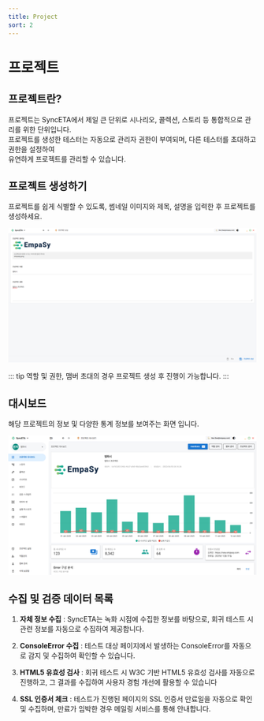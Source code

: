```yaml
---
title: Project
sort: 2
---
```


# 프로젝트

## 프로젝트란?

프로젝트는 SyncETA에서 제일 큰 단위로 시나리오, 콜렉션, 스토리 등 통합적으로 관리를 위한 단위입니다.  
프로젝트를 생성한 테스터는 자동으로 관리자 권한이 부여되며, 다른 테스터를 초대하고 권한을 설정하여  
유연하게 프로젝트를 관리할 수 있습니다.

## 프로젝트 생성하기

프로젝트를 쉽게 식별할 수 있도록, 썸네일 이미지와 제목, 설명을 입력한 후 프로젝트를 생성하세요.

![image](./image/createProject.png)

::: tip
역할 및 권한, 맴버 초대의 경우 프로젝트 생성 후 진행이 가능합니다.
:::

## 대시보드

해당 프로젝트의 정보 및 다양한 통계 정보를 보여주는 화면 입니다.

![image](./image/projectMain.png)

## 수집 및 검증 데이터 목록

1. **자체 정보 수집** : SyncETA는 녹화 시점에 수집한 정보를 바탕으로, 회귀 테스트 시 관련 정보를 자동으로 수집하여 제공합니다.

2. **ConsoleError 수집** : 테스트 대상 페이지에서 발생하는 ConsoleError를 자동으로 감지 및 수집하여 확인할 수 있습니다.

3. **HTML5 유효성 검사** : 회귀 테스트 시 W3C 기반 HTML5 유효성 검사를 자동으로 진행하고, 그 결과를 수집하여 사용자 경험 개선에 활용할 수 있습니다

4. **SSL 인증서 체크** : 테스트가 진행된 페이지의 SSL 인증서 만료일을 자동으로 확인 및 수집하며, 만료가 임박한 경우 메일링 서비스를 통해 안내합니다.

